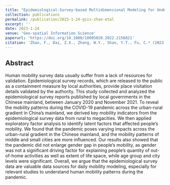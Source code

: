 ```yaml
---
title: "Epidemiological-Survey-based Multidimensional Modeling for Understanding Daily Mobility during the COVID-19 Pandemic Across Urban-Rural Gradient in the Chinese Mainland"
collection: publications
permalink: /publication/2023-1-24-gsis-zhao-etal
excerpt: ''
date: 2023-1-24
venue: 'Geo-spatial Information Science'
paperurl: 'https://doi.org/10.1080/10095020.2022.2156821'
citation: 'Zhao, F., Dai, Z.X., Zhang, W.Y., Shan, Y.T., Fu, C.* (2023). Epidemiological-Survey-based Multidimensional Modeling for Understanding Daily Mobility during the COVID-19 Pandemic Across Urban-Rural Gradient in the Chinese Mainland. Geo-spatial Information Science.'
---
```


## Abstract

Human mobility survey data usually suffer from a lack of resources for validation. Epidemiological survey records, which are released to the public as a containment measure by local authorities, provide place visitation details validated by the authority. This study collected and analyzed the epidemiological survey reports published by local governments in the Chinese mainland, between January 2020 and November 2021. To reveal the mobility patterns during the COVID-19 pandemic across the urban-rural gradient in China’s mainland, we derived key mobility indicators from the epidemiological survey data from rural to megacities. We then applied exploratory factor analysis to identify latent factors that affected people’s mobility. We found that the pandemic poses varying impacts across the urban-rural gradient in the Chinese mainland, and the mobility patterns of middle and small cities are more influenced. Our results also showed that the pandemic did not enlarge gender gap in people’s mobility, as gender was not a significant driving factor for explaining people’s quantity of out-of-home activities as well as extent of life space, while age group and city levels were significant. Overall, we argue that the epidemiological survey data are valuable data sources for daily mobility modeling, especially for relevant studies to understand human mobility patterns during the pandemic.
